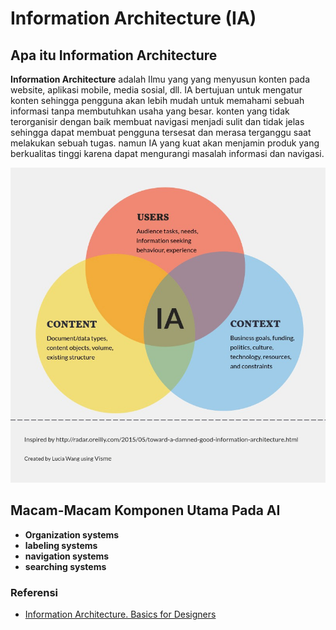 # Information Architecture (IA)

## Apa itu Information Architecture

**Information Architecture** adalah Ilmu yang yang menyusun konten pada website, aplikasi mobile, media sosial, dll. IA bertujuan untuk mengatur konten sehingga pengguna akan lebih mudah untuk memahami sebuah informasi tanpa membutuhkan usaha yang besar. konten yang tidak terorganisir dengan baik membuat navigasi menjadi sulit dan tidak jelas sehingga dapat membuat pengguna tersesat dan merasa terganggu saat melakukan sebuah tugas. namun IA yang kuat akan menjamin produk yang berkualitas tinggi karena dapat mengurangi masalah informasi dan navigasi.

![Information Architecture](IA.jpeg)

## Macam-Macam Komponen Utama Pada AI

- **Organization systems**
- **labeling systems**
- **navigation systems**
- **searching systems**

### Referensi 
- [Information Architecture. Basics for Designers](https://uxplanet.org/information-architecture-basics-for-designers-b5d43df62e20)